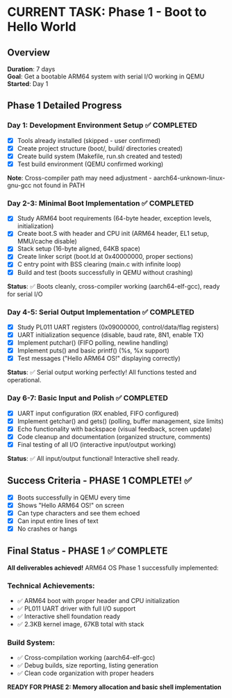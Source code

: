 # CURRENT TASK: Phase 1 - Boot to Hello World

## Overview
**Duration**: 7 days  
**Goal**: Get a bootable ARM64 system with serial I/O working in QEMU
**Started**: Day 1

## Phase 1 Detailed Progress

### Day 1: Development Environment Setup ✅ COMPLETED
- [x] Tools already installed (skipped - user confirmed)
- [x] Create project structure (boot/, build/ directories created)
- [x] Create build system (Makefile, run.sh created and tested)
- [x] Test build environment (QEMU confirmed working)

**Note**: Cross-compiler path may need adjustment - aarch64-unknown-linux-gnu-gcc not found in PATH

### Day 2-3: Minimal Boot Implementation ✅ COMPLETED
- [x] Study ARM64 boot requirements (64-byte header, exception levels, initialization)
- [x] Create boot.S with header and CPU init (ARM64 header, EL1 setup, MMU/cache disable)
- [x] Stack setup (16-byte aligned, 64KB space)
- [x] Create linker script (boot.ld at 0x40000000, proper sections)
- [x] C entry point with BSS clearing (main.c with infinite loop)
- [x] Build and test (boots successfully in QEMU without crashing)

**Status**: ✅ Boots cleanly, cross-compiler working (aarch64-elf-gcc), ready for serial I/O

### Day 4-5: Serial Output Implementation ✅ COMPLETED
- [x] Study PL011 UART registers (0x09000000, control/data/flag registers)
- [x] UART initialization sequence (disable, baud rate, 8N1, enable TX)
- [x] Implement putchar() (FIFO polling, newline handling)
- [x] Implement puts() and basic printf() (%s, %x support)
- [x] Test messages ("Hello ARM64 OS!" displaying correctly)

**Status**: ✅ Serial output working perfectly! All functions tested and operational.

### Day 6-7: Basic Input and Polish ✅ COMPLETED
- [x] UART input configuration (RX enabled, FIFO configured)
- [x] Implement getchar() and gets() (polling, buffer management, size limits)
- [x] Echo functionality with backspace (visual feedback, screen update)
- [x] Code cleanup and documentation (organized structure, comments)
- [x] Final testing of all I/O (interactive input/output working)

**Status**: ✅ All input/output functional! Interactive shell ready.

## Success Criteria - PHASE 1 COMPLETE! ✅
- [x] Boots successfully in QEMU every time
- [x] Shows "Hello ARM64 OS!" on screen
- [x] Can type characters and see them echoed
- [x] Can input entire lines of text
- [x] No crashes or hangs

## Final Status - PHASE 1 ✅ COMPLETE
**All deliverables achieved!** ARM64 OS Phase 1 successfully implemented:

### Technical Achievements:
- ✅ ARM64 boot with proper header and CPU initialization
- ✅ PL011 UART driver with full I/O support
- ✅ Interactive shell foundation ready
- ✅ 2.3KB kernel image, 67KB total with stack

### Build System:
- ✅ Cross-compilation working (aarch64-elf-gcc)
- ✅ Debug builds, size reporting, listing generation
- ✅ Clean code organization with proper headers

**READY FOR PHASE 2: Memory allocation and basic shell implementation**